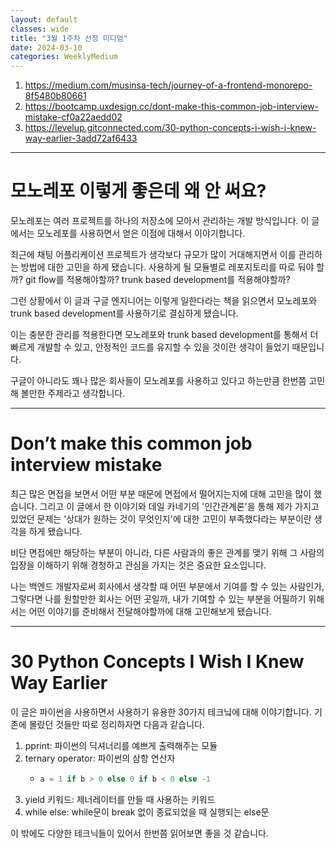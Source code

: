 ```yaml
---
layout: default
classes: wide
title: "3월 1주차 선정 미디엄"
date: 2024-03-10
categories: WeeklyMedium
---
```


1. https://medium.com/musinsa-tech/journey-of-a-frontend-monorepo-8f5480b80661
2. https://bootcamp.uxdesign.cc/dont-make-this-common-job-interview-mistake-cf0a22aedd02
3. https://levelup.gitconnected.com/30-python-concepts-i-wish-i-knew-way-earlier-3add72af6433

---

# 모노레포 이렇게 좋은데 왜 안 써요?

모노레포는 여러 프로젝트를 하나의 저장소에 모아서 관리하는 개발 방식입니다. 이 글에서는 모노레포를 사용하면서 얻은 이점에 대해서 이야기합니다.

최근에 채팅 어플리케이션 프로젝트가 생각보다 규모가 많이 거대해지면서 이를 관리하는 방법에 대한 고민을 하게 됐습니다. 사용하게 될 모듈별로 레포지토리를 따로 둬야 할까? git flow를 적용해야할까? trunk based development를 적용해야할까?

그런 상황에서 이 글과 구글 엔지니어는 이렇게 일한다라는 책을 읽으면서 모노레포와 trunk based development를 사용하기로 결심하게 됐습니다.

이는 충분한 관리를 적용한다면 모노레포와 trunk based development를 통해서 더 빠르게 개발할 수 있고, 안정적인 코드를 유지할 수 있을 것이란 생각이 들었기 때문입니다.

구글이 아니라도 꽤나 많은 회사들이 모노레포를 사용하고 있다고 하는만큼 한번쯤 고민 해 볼만한 주제라고 생각합니다.

---

# Don’t make this common job interview mistake

최근 많은 면접을 보면서 어떤 부분 때문에 면접에서 떨어지는지에 대해 고민을 많이 했습니다. 그리고 이 글에서 한 이야기와 데일 카네기의 '인간관계론'을 통해 제가 가지고 있었던 문제는 '상대가 원하는 것이 무엇인지'에 대한 고민이 부족했다라는 부분이란 생각을 하게 됐습니다.

비단 면접에만 해당하는 부분이 아니라, 다른 사람과의 좋은 관계를 맺기 위해 그 사람의 입장을 이해하기 위해 경청하고 관심을 가지는 것은 중요한 요소입니다.

나는 백엔드 개발자로써 회사에서 생각할 때 어떤 부분에서 기여를 할 수 있는 사람인가, 그렇다면 나를 원할만한 회사는 어떤 곳일까, 내가 기여할 수 있는 부분을 어필하기 위해서는 어떤 이야기를 준비해서 전달해야할까에 대해 고민해보게 됐습니다.

---

# 30 Python Concepts I Wish I Knew Way Earlier

이 글은 파이썬을 사용하면서 사용하기 유용한 30가지 테크닠에 대해 이야기합니다. 기존에 몰랐던 것들만 따로 정리하자면 다음과 같습니다.

1. pprint: 파이썬의 딕셔너리를 예쁘게 출력해주는 모듈
2. ternary operator: 파이썬의 삼항 연산자
   * ```python
     a = 1 if b > 0 else 0 if b < 0 else -1
     ```
3. yield 키워드: 제너레이터를 만들 때 사용하는 키워드
4. while else: while문이 break 없이 종료되었을 때 실행되는 else문

이 밖에도 다양한 테크닉들이 있어서 한번쯤 읽어보면 좋을 것 같습니다.
